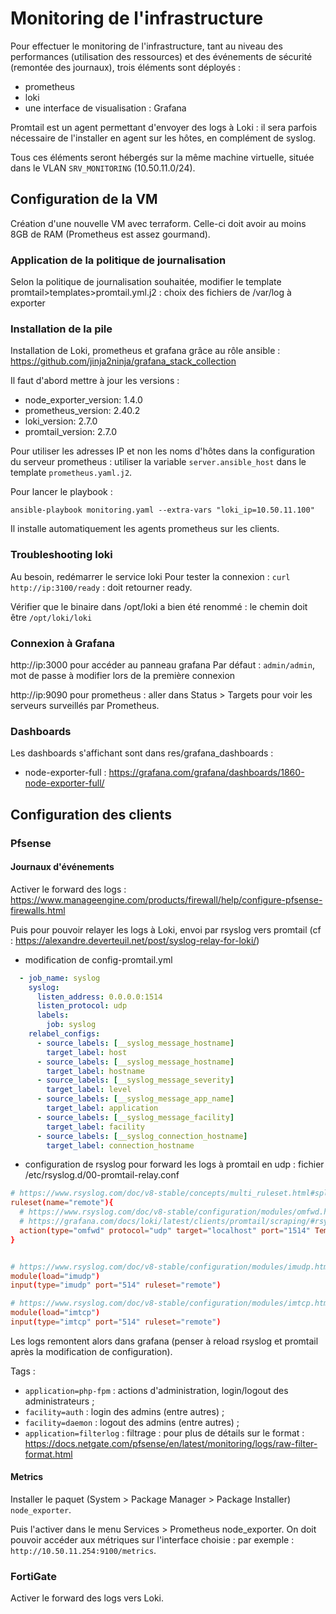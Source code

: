# Monitoring de l'infrastructure

Pour effectuer le monitoring de l'infrastructure, tant au niveau des performances (utilisation des ressources) et des événements de sécurité (remontée des journaux), trois éléments sont déployés :
- prometheus
- loki
- une interface de visualisation : Grafana

Promtail est un agent permettant d'envoyer des logs à Loki : il sera parfois nécessaire de l'installer en agent sur les hôtes, en complément de syslog. 

Tous ces éléments seront hébergés sur la même machine virtuelle, située dans le VLAN `SRV_MONITORING` (10.50.11.0/24).

## Configuration de la VM

Création d'une nouvelle VM avec terraform.
Celle-ci doit avoir au moins 8GB de RAM (Prometheus est assez gourmand).

### Application de la politique de journalisation

Selon la politique de journalisation souhaitée, modifier le template promtail>templates>promtail.yml.j2 : choix des fichiers de /var/log à exporter

### Installation de la pile

Installation de Loki, prometheus et grafana grâce au rôle ansible : 
https://github.com/jinja2ninja/grafana_stack_collection

Il faut d'abord mettre à jour les versions :
- node_exporter_version: 1.4.0
- prometheus_version: 2.40.2
- loki_version: 2.7.0
- promtail_version: 2.7.0

Pour utiliser les adresses IP et non les noms d'hôtes dans la configuration du serveur prometheus : utiliser la variable `server.ansible_host` dans le template `prometheus.yaml.j2`.

Pour lancer le playbook : 
```
ansible-playbook monitoring.yaml --extra-vars "loki_ip=10.50.11.100"
```

Il installe automatiquement les agents prometheus sur les clients.

### Troubleshooting loki

Au besoin, redémarrer le service loki
Pour tester la connexion : `curl http://ip:3100/ready` : doit retourner ready.

Vérifier que le binaire dans /opt/loki a bien été renommé : le chemin doit être `/opt/loki/loki`

### Connexion à Grafana

http://ip:3000 pour accéder au panneau grafana
Par défaut : `admin/admin`, mot de passe à modifier lors de la première connexion

http://ip:9090 pour prometheus : aller dans Status > Targets pour voir les serveurs surveillés par Prometheus.

### Dashboards

Les dashboards s'affichant sont dans res/grafana_dashboards :
- node-exporter-full : https://grafana.com/grafana/dashboards/1860-node-exporter-full/

## Configuration des clients

### Pfsense 

#### Journaux d'événements

Activer le forward des logs : https://www.manageengine.com/products/firewall/help/configure-pfsense-firewalls.html

Puis pour pouvoir relayer les logs à Loki, envoi par rsyslog vers promtail (cf : https://alexandre.deverteuil.net/post/syslog-relay-for-loki/)
- modification de config-promtail.yml
```yaml
  - job_name: syslog
    syslog:
      listen_address: 0.0.0.0:1514
      listen_protocol: udp
      labels:
        job: syslog
    relabel_configs:
      - source_labels: [__syslog_message_hostname]
        target_label: host
      - source_labels: [__syslog_message_hostname]
        target_label: hostname
      - source_labels: [__syslog_message_severity]
        target_label: level
      - source_labels: [__syslog_message_app_name]
        target_label: application
      - source_labels: [__syslog_message_facility]
        target_label: facility
      - source_labels: [__syslog_connection_hostname]
        target_label: connection_hostname
```

- configuration de rsyslog pour forward les logs à promtail en udp : fichier /etc/rsyslog.d/00-promtail-relay.conf
```conf
# https://www.rsyslog.com/doc/v8-stable/concepts/multi_ruleset.html#split-local-and-remote-logging
ruleset(name="remote"){
  # https://www.rsyslog.com/doc/v8-stable/configuration/modules/omfwd.html
  # https://grafana.com/docs/loki/latest/clients/promtail/scraping/#rsyslog-output-configuration
  action(type="omfwd" protocol="udp" target="localhost" port="1514" Template="RSYSLOG_SyslogProtocol23Format")
}


# https://www.rsyslog.com/doc/v8-stable/configuration/modules/imudp.html
module(load="imudp")
input(type="imudp" port="514" ruleset="remote")

# https://www.rsyslog.com/doc/v8-stable/configuration/modules/imtcp.html
module(load="imtcp")
input(type="imtcp" port="514" ruleset="remote")
```

Les logs remontent alors dans grafana (penser à reload rsyslog et promtail après la modification de configuration).

Tags : 
- `application=php-fpm` : actions d'administration, login/logout des administrateurs ;
- `facility=auth` : login des admins (entre autres) ;
- `facility=daemon` : logout des admins (entre autres) ;
- `application=filterlog` : filtrage : pour plus de détails sur le format :  https://docs.netgate.com/pfsense/en/latest/monitoring/logs/raw-filter-format.html

#### Metrics

Installer le paquet (System > Package Manager > Package Installer) `node_exporter`.

Puis l'activer dans le menu Services > Prometheus node_exporter.
On doit pouvoir accéder aux métriques sur l'interface choisie : par exemple : `http://10.50.11.254:9100/metrics`.

### FortiGate

Activer le forward des logs vers Loki.
